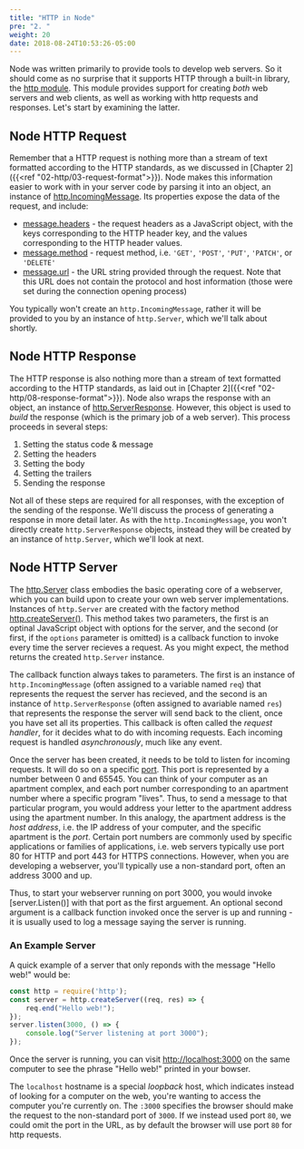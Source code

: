 ```yaml
---
title: "HTTP in Node"
pre: "2. "
weight: 20
date: 2018-08-24T10:53:26-05:00
---
```


Node was written primarily to provide tools to develop web servers.  So it should come as no surprise that it supports HTTP through a built-in library, the [http module](https://nodejs.org/api/http.html).  This module provides support for creating _both_ web servers and web clients, as well as working with http requests and responses.  Let's start by examining the latter.

## Node HTTP Request
Remember that a HTTP request is nothing more than a stream of text formatted according to the HTTP standards, as we discussed in [Chapter 2]({{<ref "02-http/03-request-format">}}).  Node makes this information easier to work with in your server code by parsing it into an object, an instance of [http.IncomingMessage](https://nodejs.org/api/http.html#http_class_http_incomingmessage).  Its properties expose the data of the request, and include:

* [message.headers](https://nodejs.org/api/http.html#http_message_headers) - the request headers as a JavaScript object, with the keys corresponding to the HTTP header key, and the values corresponding to the HTTP header values.
* [message.method](https://nodejs.org/api/http.html#http_message_method) - request method, i.e. `'GET'`, `'POST'`, `'PUT'`, `'PATCH'`, or `'DELETE'`
* [message.url](https://nodejs.org/api/http.html#http_message_url) - the URL string provided through the request.  Note that this URL does not contain the protocol and host information (those were set during the connection opening process)

You typically won't create an `http.IncomingMessage`, rather it will be provided to you by an instance of `http.Server`, which we'll talk about shortly.

## Node HTTP Response
The HTTP response is also nothing more than a stream of text formatted according to the HTTP standards, as laid out in [Chapter 2]({{<ref "02-http/08-response-format">}}).  Node also wraps the response with an object, an instance of [http.ServerResponse](https://nodejs.org/api/http.html#http_class_http_serverresponse).  However, this object is used to _build_ the response (which is the primary job of a web server).  This process proceeds in several steps:

1. Setting the status code & message
2. Setting the headers
3. Setting the body 
4. Setting the trailers
5. Sending the response

Not all of these steps are required for all responses, with the exception of the sending of the response.  We'll discuss the process of generating a response in more detail later.  As with the `http.IncomingMessage`, you won't directly create `http.ServerResponse` objects, instead they will be created by an instance of `http.Server`, which we'll look at next.

## Node HTTP Server
The [http.Server](https://nodejs.org/api/http.html#http_class_http_server) class embodies the basic operating core of a webserver, which you can build upon to create your own web server implementations.  Instances of `http.Server` are created with the factory method [http.createServer()](https://nodejs.org/api/http.html#http_http_createserver_options_requestlistener).  This method takes two parameters, the first is an optinal JavaScript object with options for the server, and the second (or first, if the `options` parameter is omitted) is a callback function to invoke every time the server recieves a request.  As you might expect, the method returns the created `http.Server` instance.

The callback function always takes to parameters.  The first is an instance of `http.IncomingMessage` (often assigned to a variable named `req`) that represents the request the server has recieved, and the second is an instance of `http.ServerResponse` (often assigned to avariable named `res`) that represents the response the server will send back to the client, once you have set all its properties.  This callback is often called the _request handler_, for it decides what to do with incoming requests.  Each incoming request is handled _asynchronously_, much like any event.

Once the server has been created, it needs to be told to listen for incoming requests.  It will do so on a specific [port](https://en.wikipedia.org/wiki/Port_(computer_networking)). This port is represented by a number between 0 and 65545.  You can think of your computer as an apartment complex, and each port number corresponding to an apartment number where a specific program "lives".  Thus, to send a message to that particular program, you would address your letter to the apartment address using the apartment number.  In this analogy, the apartment address is the _host address_, i.e. the IP address of your computer, and the specific apartment is the _port_.  Certain port numbers are commonly used by specific applications or families of applications, i.e. web servers typically use port 80 for HTTP and port 443 for HTTPS connections.  However, when you are developing a webserver, you'll typically use a non-standard port, often an address 3000 and up.  

Thus, to start your webserver running on port 3000, you would invoke [server.Listen()] with that port as the first arguement.  An optional second argument is a callback function invoked once the server is up and running - it is usually used to log a message saying the server is running.

### An Example Server 
A quick example of a server that only reponds with the message "Hello web!" would be:

```js
const http = require('http');
const server = http.createServer((req, res) => {
    req.end("Hello web!");
});
server.listen(3000, () => {
    console.log("Server listening at port 3000");
});
```

Once the server is running, you can visit [http://localhost:3000](http://localhost:3000) on the same computer to see the phrase "Hello web!" printed in your bowser.

The `localhost` hostname is a special _loopback_ host, which indicates instead of looking for a computer on the web, you're wanting to access the computer you're currently on.  The `:3000` specifies the browser should make the request to the non-standard port of `3000`.  If we instead used port `80`, we could omit the port in the URL, as by default the browser will use port `80` for http requests.
